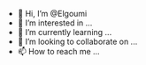 - 👋 Hi, I’m @Elgoumi
- 👀 I’m interested in ...
- 🌱 I’m currently learning ...
- 💞️ I’m looking to collaborate on ...
- 📫 How to reach me ...

<!---
Elgoumi/Elgoumi is a ✨ special ✨ repository because its `README.md` (this file) appears on your GitHub profile.
You can click the Preview link to take a look at your changes.
--->
